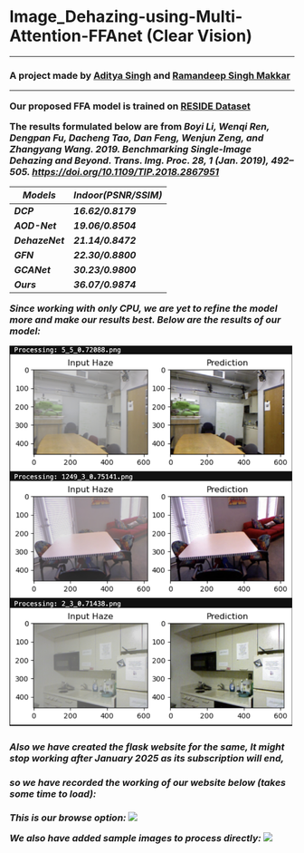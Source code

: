 # Image_Dehazing-using-Multi-Attention-FFAnet (Clear Vision)
 
---------------------------------------------------------------
<h3 class="heading_test">A project made by 
<a href="https://www.linkedin.com/in/aditsg26/" target="_blank" rel="noopener noreferrer">Aditya Singh</a> and 
<a href="https://www.linkedin.com/in/ramandeep-singh-makkar" target="_blank" rel="noopener noreferrer">Ramandeep Singh Makkar</a>

 
---------------------------------------------------------------

Our proposed FFA model is trained on <a href="https://www.kaggle.com/datasets/balraj98/indoor-training-set-its-residestandard" target="_blank" rel="noopener noreferrer">RESIDE Dataset</a>

The results formulated below are from 
<i>Boyi Li, Wenqi Ren, Dengpan Fu, Dacheng Tao, Dan Feng, Wenjun Zeng, and Zhangyang Wang. 2019. Benchmarking Single-Image Dehazing and Beyond. Trans. Img. Proc. 28, 1 (Jan. 2019), 492–505. https://doi.org/10.1109/TIP.2018.2867951<i>

|Models|Indoor(PSNR/SSIM)|
|-|-|
|DCP|16.62/0.8179|
|AOD-Net|19.06/0.8504|
|DehazeNet|21.14/0.8472|
|GFN|22.30/0.8800|
|GCANet|30.23/0.9800|
|Ours|36.07/0.9874|

Since working with only CPU, we are yet to refine the model more and make our results best.
Below are the results of our model:

<img src="results/results.png" width=500px>

#### Also we have created the flask website for the same, It might stop working after January 2025 as its subscription will end,
#### so we have recorded the working of our website below (takes some time to load):

This is our browse option:
<img src="results/browse.gif" name = "browse">

We also have added sample images to process directly:
<img src="results/sample.gif" name = "sample">
